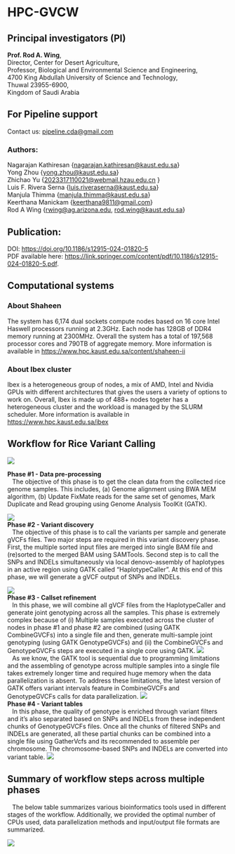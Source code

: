 # HPC-GVCW

## Principal investigators (PI)

<b>Prof. Rod A. Wing</b>, <br> 
Director, Center for Desert Agriculture, <br> 
Professor, Biological and Environmental Science and Engineering, <br> 
4700 King Abdullah University of Science and Technology, <br> 
Thuwal 23955-6900, <br> 
Kingdom of Saudi Arabia <br> 

## For Pipeline support 
 Contact us: pipeline.cda@gmail.com 

### Authors:
Nagarajan Kathiresan {nagarajan.kathiresan@kaust.edu.sa} <br> 
Yong Zhou {yong.zhou@kaust.edu.sa} <br>
Zhichao Yu {2023317110021@webmail.hzau.edu.cn } <br>
Luis F. Rivera Serna {luis.riveraserna@kaust.edu.sa} <br>
Manjula Thimma {manjula.thimma@kaust.edu.sa} <br> 
Keerthana Manickam {keerthana9811@gmail.com} <br> 
Rod A Wing {rwing@ag.arizona.edu, rod.wing@kaust.edu.sa} 

## Publication: 
 DOI: https://doi.org/10.1186/s12915-024-01820-5 <br>
 PDF available here:  https://link.springer.com/content/pdf/10.1186/s12915-024-01820-5.pdf. <br> 


## Computational systems 

### About Shaheen 
The system has 6,174 dual sockets compute nodes based on 16 core Intel Haswell processors running at 2.3GHz. Each node has 128GB of DDR4 memory running at 2300MHz. Overall the system has a total of 197,568 processor cores and 790TB of aggregate memory. More information is available in https://www.hpc.kaust.edu.sa/content/shaheen-ii 

### About Ibex cluster
Ibex is a heterogeneous group of nodes, a mix of AMD, Intel and Nvidia GPUs with different architectures that gives the users a variety of options to work on. Overall, Ibex is made up of 488+ nodes togeter has a heterogeneous cluster and the workload is managed by the SLURM scheduler. More information is available in https://www.hpc.kaust.edu.sa/ibex

## Workflow for Rice Variant Calling 


![](https://www.hpc.kaust.edu.sa/sites/default/files/files/public/Graphical_abstract.png)

<b> Phase #1 - Data pre-processing</b> <br>
&ensp; The objective of this phase is to get the clean data from the collected rice genome samples. This includes, (a) Genome alignment using BWA MEM algorithm, (b) Update FixMate reads for the same set of genomes, Mark Duplicate and Read grouping using Genome Analysis ToolKit (GATK). 

![](https://www.hpc.kaust.edu.sa/sites/default/files/files/public/Phase1.png)
<br>
<b>Phase #2 - Variant discovery </b> <br>
&ensp; The objective of this phase is to call the variants per sample and generate gVCFs files. Two major steps are required in this variant discovery phase. First, the multiple sorted input files are merged into single BAM file and (re)sorted to the merged BAM using SAMTools. Second step is to call the SNPs and INDELs simultaneously via local denovo-assembly of haplotypes in an active region using GATK called “HaplotypeCaller”. At this end of this phase, we will generate a gVCF output of SNPs and INDELs. 

 ![](https://www.hpc.kaust.edu.sa/sites/default/files/files/public/Phase2.png)
 <br>
<b>Phase #3 - Callset refinement </b> <br>
&ensp; In this phase, we will combine all gVCF files from the HaplotypeCaller and generate joint genotyping across all the samples. This phase is extremely complex because of (i) Multiple samples executed across the cluster of nodes in phase #1 and phase #2 are combined (using GATK CombineGVCFs) into a single file and then, generate multi-sample joint genotyping (using GATK GenotypeGVCFs) and (ii) the CombineGVCFs and GenotypeGVCFs steps are executed in a single core using GATK. 
 ![](https://www.hpc.kaust.edu.sa/sites/default/files/files/public/Phase3a.png)
<br>
&ensp; As we know, the GATK tool is sequential due to programming limitations and the assembling of genotype across multiple samples into a single file takes extremely longer time and required huge memory when the data parallelization is absent. To address these limitations, the latest version of GATK offers variant intervals feature in CombineGVCFs and GenotypeGVCFs calls for data parallelization. 
 ![](https://www.hpc.kaust.edu.sa/sites/default/files/files/public/Phase3b.png)
<br>
<b>Phase #4 - Variant tables </b> <br>
&ensp; In this phase, the quality of genotype is enriched through variant filters and it’s also separated based on SNPs and INDELs from these independent chunks of GenotypeGVCFs files. Once all the chunks of filtered SNPs and INDELs are generated, all these partial chunks can be combined into a single file using GatherVcfs and its recommended to assemble per chromosome. The chromosome-based SNPs and INDELs are converted into variant table.
![](https://www.hpc.kaust.edu.sa/sites/default/files/files/public/Phase4.png)
<br>

## Summary of workflow steps across multiple phases 
&ensp; The below table summarizes various bioinformatics tools used in different stages of the workflow. Additionally, we provided the optimal number of CPUs used, data parallelization methods and input/output file formats are summarized.

![](https://www.hpc.kaust.edu.sa//sites/default/files/files/public/Table.png)
